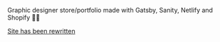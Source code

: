 Graphic designer store/portfolio made with Gatsby, Sanity, Netlify and Shopify 🐱‍🚀

[Site has been rewritten](https://github.com/MantasMikal/guste-design)
